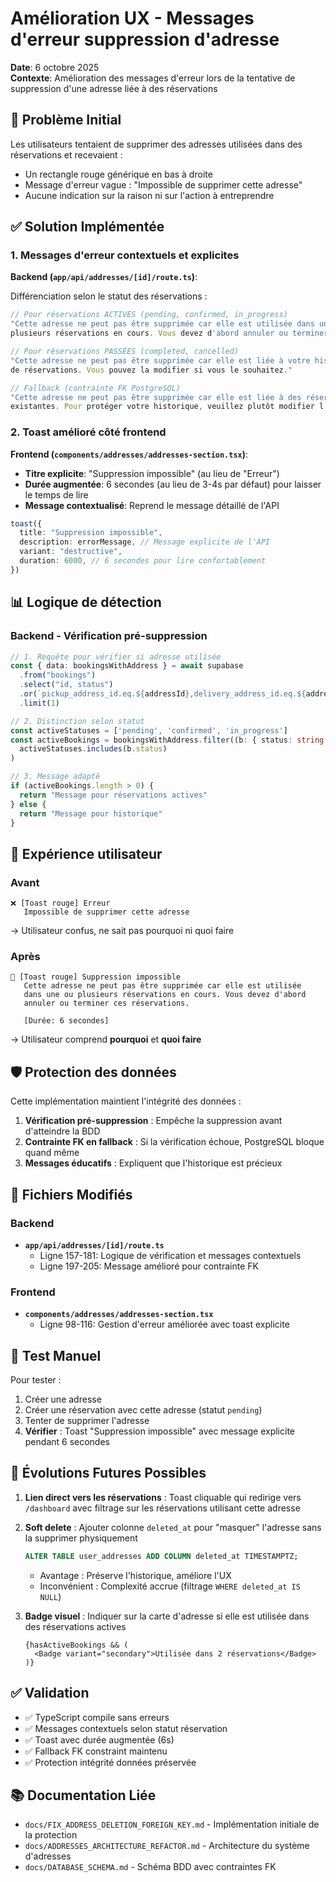 # Amélioration UX - Messages d'erreur suppression d'adresse

**Date**: 6 octobre 2025  
**Contexte**: Amélioration des messages d'erreur lors de la tentative de suppression d'une adresse liée à des réservations

## 🎯 Problème Initial

Les utilisateurs tentaient de supprimer des adresses utilisées dans des réservations et recevaient :
- Un rectangle rouge générique en bas à droite
- Message d'erreur vague : "Impossible de supprimer cette adresse"
- Aucune indication sur la raison ni sur l'action à entreprendre

## ✅ Solution Implémentée

### 1. Messages d'erreur contextuels et explicites

**Backend (`app/api/addresses/[id]/route.ts`)**:

Différenciation selon le statut des réservations :

```typescript
// Pour réservations ACTIVES (pending, confirmed, in_progress)
"Cette adresse ne peut pas être supprimée car elle est utilisée dans une ou 
plusieurs réservations en cours. Vous devez d'abord annuler ou terminer ces réservations."

// Pour réservations PASSÉES (completed, cancelled)
"Cette adresse ne peut pas être supprimée car elle est liée à votre historique 
de réservations. Vous pouvez la modifier si vous le souhaitez."

// Fallback (contrainte FK PostgreSQL)
"Cette adresse ne peut pas être supprimée car elle est liée à des réservations 
existantes. Pour protéger votre historique, veuillez plutôt modifier l'adresse si nécessaire."
```

### 2. Toast amélioré côté frontend

**Frontend (`components/addresses/addresses-section.tsx`)**:

- **Titre explicite**: "Suppression impossible" (au lieu de "Erreur")
- **Durée augmentée**: 6 secondes (au lieu de 3-4s par défaut) pour laisser le temps de lire
- **Message contextualisé**: Reprend le message détaillé de l'API

```typescript
toast({
  title: "Suppression impossible",
  description: errorMessage, // Message explicite de l'API
  variant: "destructive",
  duration: 6000, // 6 secondes pour lire confortablement
})
```

## 📊 Logique de détection

### Backend - Vérification pré-suppression

```typescript
// 1. Requête pour vérifier si adresse utilisée
const { data: bookingsWithAddress } = await supabase
  .from("bookings")
  .select("id, status")
  .or(`pickup_address_id.eq.${addressId},delivery_address_id.eq.${addressId}`)
  .limit(1)

// 2. Distinction selon statut
const activeStatuses = ['pending', 'confirmed', 'in_progress']
const activeBookings = bookingsWithAddress.filter((b: { status: string }) => 
  activeStatuses.includes(b.status)
)

// 3. Message adapté
if (activeBookings.length > 0) {
  return "Message pour réservations actives"
} else {
  return "Message pour historique"
}
```

## 🎨 Expérience utilisateur

### Avant
```
❌ [Toast rouge] Erreur
   Impossible de supprimer cette adresse
```
→ Utilisateur confus, ne sait pas pourquoi ni quoi faire

### Après
```
🚫 [Toast rouge] Suppression impossible
   Cette adresse ne peut pas être supprimée car elle est utilisée 
   dans une ou plusieurs réservations en cours. Vous devez d'abord 
   annuler ou terminer ces réservations.
   
   [Durée: 6 secondes]
```
→ Utilisateur comprend **pourquoi** et **quoi faire**

## 🛡️ Protection des données

Cette implémentation maintient l'intégrité des données :

1. **Vérification pré-suppression** : Empêche la suppression avant d'atteindre la BDD
2. **Contrainte FK en fallback** : Si la vérification échoue, PostgreSQL bloque quand même
3. **Messages éducatifs** : Expliquent que l'historique est précieux

## 📝 Fichiers Modifiés

### Backend
- **`app/api/addresses/[id]/route.ts`**
  - Ligne 157-181: Logique de vérification et messages contextuels
  - Ligne 197-205: Message amélioré pour contrainte FK

### Frontend
- **`components/addresses/addresses-section.tsx`**
  - Ligne 98-116: Gestion d'erreur améliorée avec toast explicite

## 🧪 Test Manuel

Pour tester :

1. Créer une adresse
2. Créer une réservation avec cette adresse (statut `pending`)
3. Tenter de supprimer l'adresse
4. **Vérifier** : Toast "Suppression impossible" avec message explicite pendant 6 secondes

## 🔮 Évolutions Futures Possibles

1. **Lien direct vers les réservations** : Toast cliquable qui redirige vers `/dashboard` avec filtrage sur les réservations utilisant cette adresse

2. **Soft delete** : Ajouter colonne `deleted_at` pour "masquer" l'adresse sans la supprimer physiquement
   ```sql
   ALTER TABLE user_addresses ADD COLUMN deleted_at TIMESTAMPTZ;
   ```
   - Avantage : Préserve l'historique, améliore l'UX
   - Inconvénient : Complexité accrue (filtrage `WHERE deleted_at IS NULL`)

3. **Badge visuel** : Indiquer sur la carte d'adresse si elle est utilisée dans des réservations actives
   ```tsx
   {hasActiveBookings && (
     <Badge variant="secondary">Utilisée dans 2 réservations</Badge>
   )}
   ```

## ✅ Validation

- ✅ TypeScript compile sans erreurs
- ✅ Messages contextuels selon statut réservation
- ✅ Toast avec durée augmentée (6s)
- ✅ Fallback FK constraint maintenu
- ✅ Protection intégrité données préservée

## 📚 Documentation Liée

- `docs/FIX_ADDRESS_DELETION_FOREIGN_KEY.md` - Implémentation initiale de la protection
- `docs/ADDRESSES_ARCHITECTURE_REFACTOR.md` - Architecture du système d'adresses
- `docs/DATABASE_SCHEMA.md` - Schéma BDD avec contraintes FK
